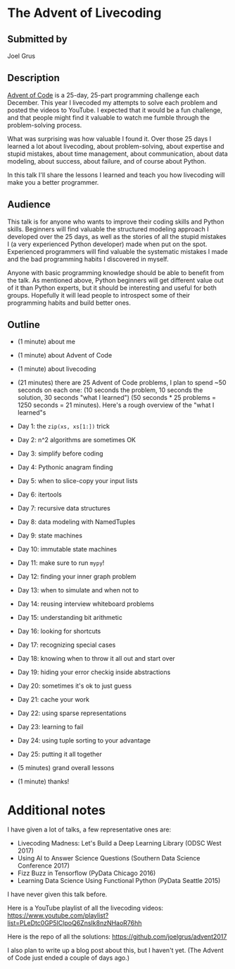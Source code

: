 # The Advent of Livecoding

## Submitted by

Joel Grus

## Description

[Advent of Code](http://adventofcode.com) is a 25-day, 25-part programming challenge each December. This year I livecoded my attempts to solve each problem and posted the videos to YouTube. I expected that it would be a fun challenge, and that people might find it valuable to watch me fumble through the problem-solving process.

What was surprising was how valuable I found it. Over those 25 days I learned a lot about livecoding, about problem-solving, about expertise and stupid mistakes, about time management, about communication, about data modeling, about success, about failure, and of course about Python.

In this talk I'll share the lessons I learned and teach you how livecoding will make you a better programmer.

## Audience

This talk is for anyone who wants to improve their coding skills and Python skills. Beginners will find valuable the structured modeling approach I developed over the 25 days, as well as the stories of all the stupid mistakes I (a very experienced Python developer) made when put on the spot. Experienced programmers will find valuable the systematic mistakes I made and the bad programming habits I discovered in myself.

Anyone with basic programming knowledge should be able to benefit from the talk. As mentioned above, Python beginners will get different value out of it than Python experts, but it should be interesting and useful for both groups. Hopefully it will lead people to introspect some of their programming habits and build better ones.

## Outline

* (1 minute) about me
* (1 minute) about Advent of Code
* (1 minute) about livecoding
* (21 minutes) there are 25 Advent of Code problems, I plan to spend ~50 seconds on each one: (10 seconds the problem, 10 seconds the solution, 30 seconds "what I learned") (50 seconds * 25 problems = 1250 seconds = 21 minutes). Here's a rough overview of the "what I learned"s

* Day 1: the `zip(xs, xs[1:])` trick
* Day 2: n^2 algorithms are sometimes OK
* Day 3: simplify before coding
* Day 4: Pythonic anagram finding
* Day 5: when to slice-copy your input lists
* Day 6: itertools
* Day 7: recursive data structures
* Day 8: data modeling with NamedTuples
* Day 9: state machines
* Day 10: immutable state machines
* Day 11: make sure to run `mypy`!
* Day 12: finding your inner graph problem
* Day 13: when to simulate and when not to
* Day 14: reusing interview whiteboard problems
* Day 15: understanding bit arithmetic
* Day 16: looking for shortcuts
* Day 17: recognizing special cases
* Day 18: knowing when to throw it all out and start over
* Day 19: hiding your error checkig inside abstractions
* Day 20: sometimes it's ok to just guess
* Day 21: cache your work
* Day 22: using sparse representations
* Day 23: learning to fail
* Day 24: using tuple sorting to your advantage
* Day 25: putting it all together

* (5 minutes) grand overall lessons
* (1 minute) thanks!

# Additional notes

I have given a lot of talks, a few representative ones are:

* Livecoding Madness: Let's Build a Deep Learning Library (ODSC West 2017)
* Using AI to Answer Science Questions (Southern Data Science Conference 2017)
* Fizz Buzz in Tensorflow (PyData Chicago 2016)
* Learning Data Science Using Functional Python (PyData Seattle 2015)

I have never given this talk before.

Here is a YouTube playlist of all the livecoding videos: https://www.youtube.com/playlist?list=PLeDtc0GP5IClpoQ6ZnsIk8nzNHaoR76hh

Here is the repo of all the solutions: https://github.com/joelgrus/advent2017

I also plan to write up a blog post about this, but I haven't yet. (The Advent of Code just ended a couple of days ago.)
